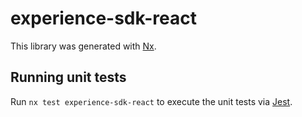 # experience-sdk-react

This library was generated with [Nx](https://nx.dev).

## Running unit tests

Run `nx test experience-sdk-react` to execute the unit tests via [Jest](https://jestjs.io).
